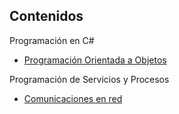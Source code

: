 ## Contenidos

Programación en C#
- [Programación Orientada a Objetos](/prg/csharp/poo)

Programación de Servicios y Procesos
- [Comunicaciones en red](/psp/comunicaciones)
